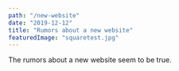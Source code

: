 ```yaml
---
path: "/new-website"
date: "2019-12-12"
title: "Rumors about a new website"
featuredImage: "squaretest.jpg"
---
```


The rumors about a new website seem to be true.
